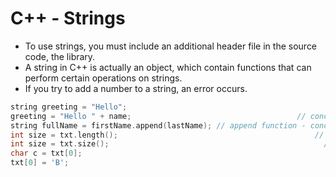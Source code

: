 # C++ - Strings

- To use strings, you must include an additional header file in the source code, the <string> library.
- A string in C++ is actually an object, which contain functions that can perform certain operations on strings.
- If you try to add a number to a string, an error occurs.

~~~c++
string greeting = "Hello";
greeting = "Hello " + name;                                     // concatenate
string fullName = firstName.append(lastName); // append function - concatenate - its faster than '+'
int size = txt.length();                                            // lib string
int size = txt.size();                                                // size is an alias of length
char c = txt[0];                                                            // first character of the string
txt[0] = 'B';                                                                 // change string characters
~~~